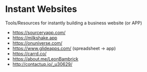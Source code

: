 # Instant Websites

Tools/Resources for instantly building a business website (or APP)

* https://sourceryapp.com/
* https://milkshake.app
* https://onuniverse.com/
* https://www.glideapps.com/ (spreadsheet -> app)
* https://carrd.co/
* https://about.me/LeonBambrick
* http://contactup.io/_u30629/
